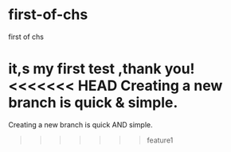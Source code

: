 # first-of-chs
first of chs

it,s my  first test ,thank you!
<<<<<<< HEAD
Creating a new branch is quick & simple.
=======
Creating a new branch is quick AND simple.
>>>>>>> feature1
